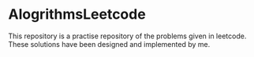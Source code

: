 # AlogrithmsLeetcode

This repository is a practise repository of the problems given in leetcode. These solutions have been designed and
implemented by me.